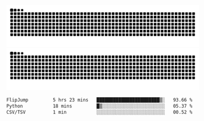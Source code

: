 ![Snake Animation](https://raw.githubusercontent.com/tomhea/tomhea/output/github-contribution-grid-snake-dark.svg#gh-dark-mode-only)
![Snake Animation](https://raw.githubusercontent.com/tomhea/tomhea/output/github-contribution-grid-snake.svg#gh-light-mode-only)

<p></p>

<!--START_SECTION:waka-->

```text
FlipJump         5 hrs 23 mins   ███████████████████████▒░   93.66 %
Python           18 mins         █▒░░░░░░░░░░░░░░░░░░░░░░░   05.37 %
CSV/TSV          1 min           ░░░░░░░░░░░░░░░░░░░░░░░░░   00.52 %
```

<!--END_SECTION:waka-->
